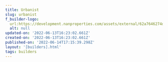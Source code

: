 ```yaml
---
title: Urbanist
slug: urbanist
f_builder-logo:
  url:https://development.nanproperties.com/assets/external/62a7646274dd8003c082e099_urbanist20wbd20logo.png
  alt: null
updated-on: '2022-06-13T16:23:02.661Z'
created-on: '2022-06-13T16:23:02.661Z'
published-on: '2022-06-14T17:15:39.298Z'
layout: '[builders].html'
tags: builders
---
```



